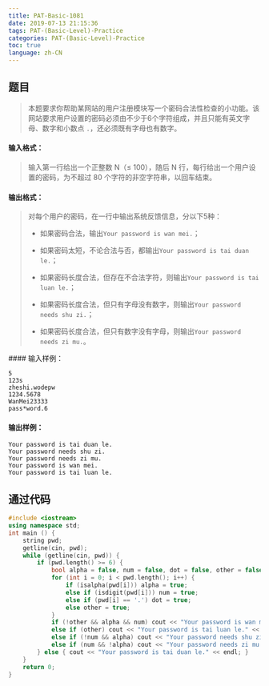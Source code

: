 ```yaml
---
title: PAT-Basic-1081
date: 2019-07-13 21:15:36
tags: PAT-(Basic-Level)-Practice
categories: PAT-(Basic-Level)-Practice
toc: true
language: zh-CN
---
```


## 题目

> 本题要求你帮助某网站的用户注册模块写一个密码合法性检查的小功能。该网站要求用户设置的密码必须由不少于6个字符组成，并且只能有英文字母、数字和小数点 `.`，还必须既有字母也有数字。

#### 输入格式：

> 输入第一行给出一个正整数 N（≤ 100），随后 N 行，每行给出一个用户设置的密码，为不超过 80 个字符的非空字符串，以回车结束。

#### 输出格式：

> 对每个用户的密码，在一行中输出系统反馈信息，分以下5种：
> 
> -   如果密码合法，输出`Your password is wan mei.`；
>     
> -   如果密码太短，不论合法与否，都输出`Your password is tai duan le.`；
>     
> -   如果密码长度合法，但存在不合法字符，则输出`Your password is tai luan le.`；
>     
> -   如果密码长度合法，但只有字母没有数字，则输出`Your password needs shu zi.`；
>     
> -   如果密码长度合法，但只有数字没有字母，则输出`Your password needs zi mu.`。
>     

#### 输入样例：

```
5
123s
zheshi.wodepw
1234.5678
WanMei23333
pass*word.6
```

#### 输出样例：

```
Your password is tai duan le.
Your password needs shu zi.
Your password needs zi mu.
Your password is wan mei.
Your password is tai luan le.
```

## 通过代码
```c++
#include <iostream>
using namespace std;
int main () {
	string pwd;
	getline(cin, pwd);
	while (getline(cin, pwd)) {
		if (pwd.length() >= 6) {
			bool alpha = false, num = false, dot = false, other = false;
			for (int i = 0; i < pwd.length(); i++) {
				if (isalpha(pwd[i])) alpha = true;
				else if (isdigit(pwd[i])) num = true;
				else if (pwd[i] == '.') dot = true;
				else other = true;
			}
			if (!other && alpha && num) cout << "Your password is wan mei." << endl;
			else if (other) cout << "Your password is tai luan le." << endl;
			else if (!num && alpha) cout << "Your password needs shu zi." << endl;
			else if (num && !alpha) cout << "Your password needs zi mu." << endl;
		} else { cout << "Your password is tai duan le." << endl; }
	}
	return 0;
}
```
